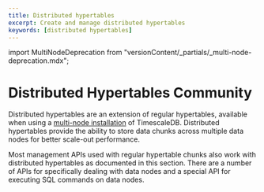 ```yaml
---
title: Distributed hypertables
excerpt: Create and manage distributed hypertables
keywords: [distributed hypertables]
---
```


import MultiNodeDeprecation from "versionContent/_partials/_multi-node-deprecation.mdx";

<MultiNodeDeprecation />

# Distributed Hypertables <Tag type="community">Community</Tag>

Distributed hypertables are an extension of regular hypertables, available when
using a [multi-node installation][getting-started-multi-node] of TimescaleDB.
Distributed hypertables provide the ability to store data chunks across multiple
data nodes for better scale-out performance.

Most management APIs used with regular hypertable chunks also work with distributed
hypertables as documented in this section. There are a number of APIs for
specifically dealing with data nodes and a special API for executing SQL commands
on data nodes.

[getting-started-multi-node]: /self-hosted/:currentVersion:/multinode-timescaledb/
